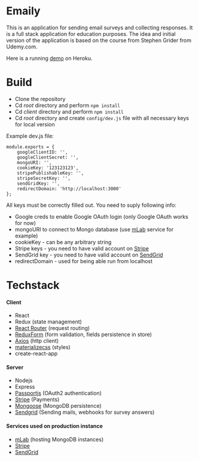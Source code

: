 # Emaily
This is an application for sending email surveys and collecting responses. It is a full stack application for education purposes.
The idea and initial version of the application is based on the course from Stephen Grider from Udemy.com. 

Here is a running [demo](https://stormy-reaches-19231.herokuapp.com/) on Heroku.

# Build
* Clone the repository
* Cd _root_ directory and perform `npm install`
* Cd _client_ directory and perform `npm install`
* Cd _root_ directory and create `config/dev.js` file with all necessary keys for local version

Example dev.js file:
```
module.exports = {
    googleClientID: '',
    googleClientSecret: '',
    mongoURI: '',
    cookieKey: '123123123',
    stripePublishableKey: '',
    stripeSecretKey: '',
    sendGridKey: '',
    redirectDomain: 'http://localhost:3000'
};
```
All keys must be correctly filled out. You need to suply following info:
* Google creds to enable Google OAuth login (only Google OAuth works for now)
* mongoURI to connect to Mongo database (use [mLab](https://mlab.com/) service for example)
* cookieKey - can be any arbitrary string
* Stripe keys - you need to have valid account on [Stripe](https://stripe.com/)
* SendGrid key - you need to have valid account on [SendGrid](https://sendgrid.com/)
* redirectDomain - used for being able run from localhost

# Techstack
#### Client
* React
* Redux (state management)
* [React Router](https://github.com/ReactTraining/react-router) (request routing)
* [ReduxForm](https://redux-form.com/) (form validation, fields persistence in store)
* [Axios](https://github.com/axios/axios) (http client)
* [materializecss](https://materializecss.com/) (styles)
* create-react-app

#### Server
* Nodejs
* Express
* [Passportjs](http://www.passportjs.org/) (OAuth2 authentication)
* [Stripe](https://stripe.com/) (Payments)
* [Mongoose](https://mongoosejs.com/) (MongoDB persistence)
* [Sendgrid](https://sendgrid.com/) (Sending mails, webhooks for survey answers)

#### Services used on production instance
* [mLab](https://mlab.com/) (hosting MongoDB instances)
* [Stripe](https://stripe.com/)
* [SendGrid](https://sendgrid.com/)
